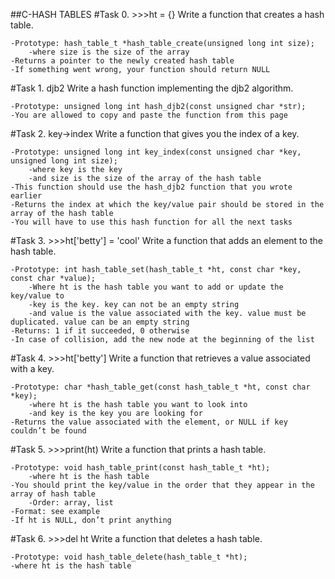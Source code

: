 ##C-HASH TABLES
#Task 0. >>>ht = {}
Write a function that creates a hash table.

	-Prototype: hash_table_t *hash_table_create(unsigned long int size);
		-where size is the size of the array
	-Returns a pointer to the newly created hash table
	-If something went wrong, your function should return NULL

#Task 1. djb2
Write a hash function implementing the djb2 algorithm.

	-Prototype: unsigned long int hash_djb2(const unsigned char *str);
	-You are allowed to copy and paste the function from this page

#Task 2. key->index
Write a function that gives you the index of a key.

	-Prototype: unsigned long int key_index(const unsigned char *key, unsigned long int size);
		-where key is the key
		-and size is the size of the array of the hash table
	-This function should use the hash_djb2 function that you wrote earlier
	-Returns the index at which the key/value pair should be stored in the array of the hash table
	-You will have to use this hash function for all the next tasks

#Task 3. >>>ht['betty'] = 'cool'
Write a function that adds an element to the hash table.

	-Prototype: int hash_table_set(hash_table_t *ht, const char *key, const char *value);
		-Where ht is the hash table you want to add or update the key/value to
		-key is the key. key can not be an empty string
		-and value is the value associated with the key. value must be duplicated. value can be an empty string
	-Returns: 1 if it succeeded, 0 otherwise
	-In case of collision, add the new node at the beginning of the list

#Task 4. >>>ht['betty']
Write a function that retrieves a value associated with a key.

	-Prototype: char *hash_table_get(const hash_table_t *ht, const char *key);
		-where ht is the hash table you want to look into
		-and key is the key you are looking for
	-Returns the value associated with the element, or NULL if key couldn’t be found

#Task 5. >>>print(ht)
Write a function that prints a hash table.

	-Prototype: void hash_table_print(const hash_table_t *ht);
		-where ht is the hash table
	-You should print the key/value in the order that they appear in the array of hash table
		-Order: array, list
	-Format: see example
	-If ht is NULL, don’t print anything

#Task 6. >>>del ht
Write a function that deletes a hash table.

	-Prototype: void hash_table_delete(hash_table_t *ht);
	-where ht is the hash table
